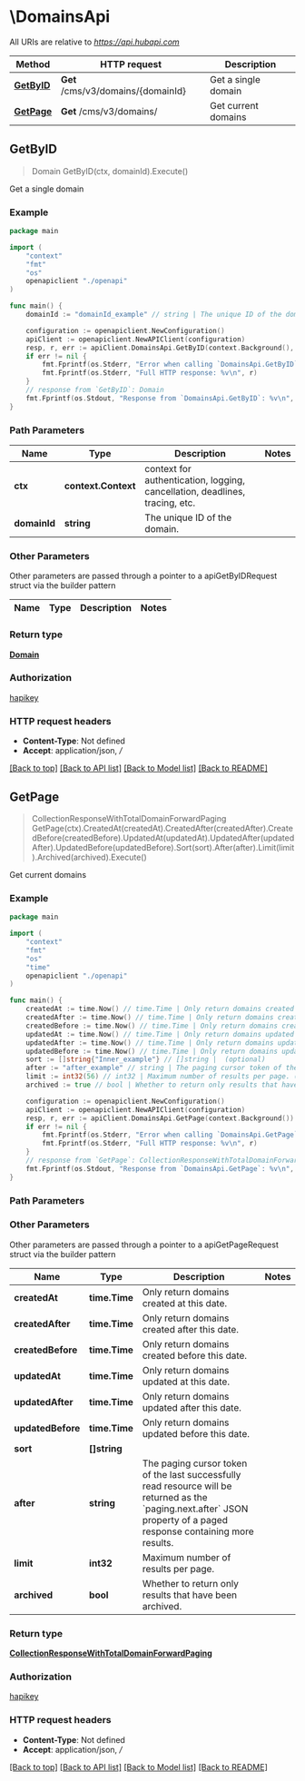 # \DomainsApi

All URIs are relative to *https://api.hubapi.com*

Method | HTTP request | Description
------------- | ------------- | -------------
[**GetByID**](DomainsApi.md#GetByID) | **Get** /cms/v3/domains/{domainId} | Get a single domain
[**GetPage**](DomainsApi.md#GetPage) | **Get** /cms/v3/domains/ | Get current domains



## GetByID

> Domain GetByID(ctx, domainId).Execute()

Get a single domain



### Example

```go
package main

import (
    "context"
    "fmt"
    "os"
    openapiclient "./openapi"
)

func main() {
    domainId := "domainId_example" // string | The unique ID of the domain.

    configuration := openapiclient.NewConfiguration()
    apiClient := openapiclient.NewAPIClient(configuration)
    resp, r, err := apiClient.DomainsApi.GetByID(context.Background(), domainId).Execute()
    if err != nil {
        fmt.Fprintf(os.Stderr, "Error when calling `DomainsApi.GetByID``: %v\n", err)
        fmt.Fprintf(os.Stderr, "Full HTTP response: %v\n", r)
    }
    // response from `GetByID`: Domain
    fmt.Fprintf(os.Stdout, "Response from `DomainsApi.GetByID`: %v\n", resp)
}
```

### Path Parameters


Name | Type | Description  | Notes
------------- | ------------- | ------------- | -------------
**ctx** | **context.Context** | context for authentication, logging, cancellation, deadlines, tracing, etc.
**domainId** | **string** | The unique ID of the domain. | 

### Other Parameters

Other parameters are passed through a pointer to a apiGetByIDRequest struct via the builder pattern


Name | Type | Description  | Notes
------------- | ------------- | ------------- | -------------


### Return type

[**Domain**](Domain.md)

### Authorization

[hapikey](../README.md#hapikey)

### HTTP request headers

- **Content-Type**: Not defined
- **Accept**: application/json, */*

[[Back to top]](#) [[Back to API list]](../README.md#documentation-for-api-endpoints)
[[Back to Model list]](../README.md#documentation-for-models)
[[Back to README]](../README.md)


## GetPage

> CollectionResponseWithTotalDomainForwardPaging GetPage(ctx).CreatedAt(createdAt).CreatedAfter(createdAfter).CreatedBefore(createdBefore).UpdatedAt(updatedAt).UpdatedAfter(updatedAfter).UpdatedBefore(updatedBefore).Sort(sort).After(after).Limit(limit).Archived(archived).Execute()

Get current domains



### Example

```go
package main

import (
    "context"
    "fmt"
    "os"
    "time"
    openapiclient "./openapi"
)

func main() {
    createdAt := time.Now() // time.Time | Only return domains created at this date. (optional)
    createdAfter := time.Now() // time.Time | Only return domains created after this date. (optional)
    createdBefore := time.Now() // time.Time | Only return domains created before this date. (optional)
    updatedAt := time.Now() // time.Time | Only return domains updated at this date. (optional)
    updatedAfter := time.Now() // time.Time | Only return domains updated after this date. (optional)
    updatedBefore := time.Now() // time.Time | Only return domains updated before this date. (optional)
    sort := []string{"Inner_example"} // []string |  (optional)
    after := "after_example" // string | The paging cursor token of the last successfully read resource will be returned as the `paging.next.after` JSON property of a paged response containing more results. (optional)
    limit := int32(56) // int32 | Maximum number of results per page. (optional)
    archived := true // bool | Whether to return only results that have been archived. (optional)

    configuration := openapiclient.NewConfiguration()
    apiClient := openapiclient.NewAPIClient(configuration)
    resp, r, err := apiClient.DomainsApi.GetPage(context.Background()).CreatedAt(createdAt).CreatedAfter(createdAfter).CreatedBefore(createdBefore).UpdatedAt(updatedAt).UpdatedAfter(updatedAfter).UpdatedBefore(updatedBefore).Sort(sort).After(after).Limit(limit).Archived(archived).Execute()
    if err != nil {
        fmt.Fprintf(os.Stderr, "Error when calling `DomainsApi.GetPage``: %v\n", err)
        fmt.Fprintf(os.Stderr, "Full HTTP response: %v\n", r)
    }
    // response from `GetPage`: CollectionResponseWithTotalDomainForwardPaging
    fmt.Fprintf(os.Stdout, "Response from `DomainsApi.GetPage`: %v\n", resp)
}
```

### Path Parameters



### Other Parameters

Other parameters are passed through a pointer to a apiGetPageRequest struct via the builder pattern


Name | Type | Description  | Notes
------------- | ------------- | ------------- | -------------
 **createdAt** | **time.Time** | Only return domains created at this date. | 
 **createdAfter** | **time.Time** | Only return domains created after this date. | 
 **createdBefore** | **time.Time** | Only return domains created before this date. | 
 **updatedAt** | **time.Time** | Only return domains updated at this date. | 
 **updatedAfter** | **time.Time** | Only return domains updated after this date. | 
 **updatedBefore** | **time.Time** | Only return domains updated before this date. | 
 **sort** | **[]string** |  | 
 **after** | **string** | The paging cursor token of the last successfully read resource will be returned as the &#x60;paging.next.after&#x60; JSON property of a paged response containing more results. | 
 **limit** | **int32** | Maximum number of results per page. | 
 **archived** | **bool** | Whether to return only results that have been archived. | 

### Return type

[**CollectionResponseWithTotalDomainForwardPaging**](CollectionResponseWithTotalDomainForwardPaging.md)

### Authorization

[hapikey](../README.md#hapikey)

### HTTP request headers

- **Content-Type**: Not defined
- **Accept**: application/json, */*

[[Back to top]](#) [[Back to API list]](../README.md#documentation-for-api-endpoints)
[[Back to Model list]](../README.md#documentation-for-models)
[[Back to README]](../README.md)

